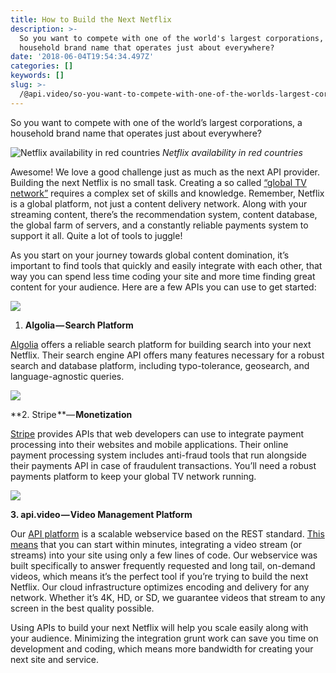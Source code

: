 ```yaml
---
title: How to Build the Next Netflix
description: >-
  So you want to compete with one of the world's largest corporations, a
  household brand name that operates just about everywhere?
date: '2018-06-04T19:54:34.497Z'
categories: []
keywords: []
slug: >-
  /@api.video/so-you-want-to-compete-with-one-of-the-worlds-largest-corporations-a-household-brand-name-that-c53e5e78e96e
---
```


So you want to compete with one of the world’s largest corporations, a household brand name that operates just about everywhere?

![_Netflix availability in red countries_](https://cdn-images-1.medium.com/max/600/0*1_7kuO24IfwyOQaF)
_Netflix availability in red countries_

Awesome! We love a good challenge just as much as the next API provider. Building the next Netflix is no small task. Creating a so called [“global TV network”](http://money.cnn.com/2016/01/06/media/netflix-global-launch-countries/index.html) requires a complex set of skills and knowledge. Remember, Netflix is a global platform, not just a content delivery network. Along with your streaming content, there’s the recommendation system, content database, the global farm of servers, and a constantly reliable payments system to support it all. Quite a lot of tools to juggle!

As you start on your journey towards global content domination, it’s important to find tools that quickly and easily integrate with each other, that way you can spend less time coding your site and more time finding great content for your audience. Here are a few APIs you can use to get started:

![](https://cdn-images-1.medium.com/max/800/0*h7u-RtWdC_78jVrU.jpg)

1.  **Algolia — Search Platform**

[Algolia](http://algolia.com) offers a reliable search platform for building search into your next Netflix. Their search engine API offers many features necessary for a robust search and database platform, including typo-tolerance, geosearch, and language-agnostic queries.

![](https://cdn-images-1.medium.com/max/800/0*MhwVZDH90U5D3yGm.png)

**2\. Stripe **— **Monetization**

[Stripe](https://stripe.com/) provides APIs that web developers can use to integrate payment processing into their websites and mobile applications. Their online payment processing system includes anti-fraud tools that run alongside their payments API in case of fraudulent transactions. You’ll need a robust payments platform to keep your global TV network running.

![](https://cdn-images-1.medium.com/max/800/1*M7QLDyzyLwFu_yFlqZ80VQ.png)

**3\. api.video — Video Management Platform**

Our [API platform](http://api.video) is a scalable webservice based on the REST standard. [This means](https://www.quora.com/What-is-a-restful-API-in-simple-terms) that you can start within minutes, integrating a video stream (or streams) into your site using only a few lines of code. Our webservice was built specifically to answer frequently requested and long tail, on-demand videos, which means it’s the perfect tool if you’re trying to build the next Netflix. Our cloud infrastructure optimizes encoding and delivery for any network. Whether it’s 4K, HD, or SD, we guarantee videos that stream to any screen in the best quality possible.

Using APIs to build your next Netflix will help you scale easily along with your audience. Minimizing the integration grunt work can save you time on development and coding, which means more bandwidth for creating your next site and service.
